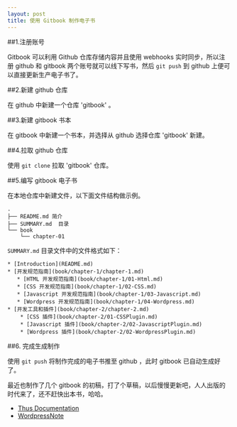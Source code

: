 ```yaml
---
layout: post
title: 使用 Gitbook 制作电子书
---
```


##1.注册账号

Gitbook 可以利用 Github 仓库存储内容并且使用 webhooks 实时同步，所以注册 github 和 gitbook 两个账号就可以线下写书，然后 ```git push``` 到 github 上便可以直接更新生产电子书了。

##2.新建 github 仓库

在 github 中新建一个仓库 'gitbook' 。

##3.新建 gitbook 书本

在 gitbook 中新建一个书本，并选择从 github 选择仓库 'gitbook' 新建。

##4.拉取 github 仓库

使用 ```git clone```  拉取 'gitbook' 仓库。

##5.编写 gitbook 电子书

在本地仓库中新建文件，以下面文件结构做示例。


    .
    ├── README.md 简介
    ├── SUMMARY.md  目录
    └── book
        └── chapter-01


```SUMMARY.md``` 目录文件中的文件格式如下：


    * [Introduction](README.md)
    * [开发规范指南](book/chapter-1/chapter-1.md)
       * [HTML 开发规范指南](book/chapter-1/01-Html.md)
       * [CSS 开发规范指南](book/chapter-1/02-CSS.md)
       * [Javascript 开发规范指南](book/chapter-1/03-Javascript.md)
       * [Wordpress 开发规范指南](book/chapter-1/04-Wordpress.md)
    * [开发工具和插件](book/chapter-2/chapter-2.md)
        * [CSS 插件](book/chapter-2/01-CSSPlugin.md)
        * [Javascript 插件](book/chapter-2/02-JavascriptPlugin.md)
        * [Wordpress 插件](book/chapter-2/02-WordpressPlugin.md)


##6. 完成生成制作

使用 ```git push``` 将制作完成的电子书推至 github ，此时 gitbook 已自动生成好了。


最近也制作了几个 gitbook 的初稿，打了个草稿，以后慢慢更新吧，人人出版的时代来了，还不赶快出本书，哈哈。

* [Thus Documentation](http://thus.gitbooks.io/doc/)
* [WordpressNote](http://lvwzhen.gitbooks.io/wordpressnote/)

